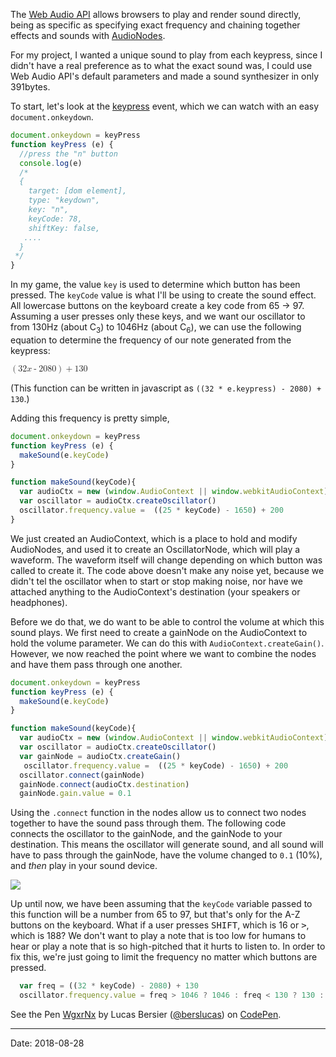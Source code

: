 The <a href="https://developer.mozilla.org/en-US/docs/Web/API/Web_Audio_API" target="_blank">Web Audio API</a> allows browsers to play and render sound directly, being as specific as specifying exact frequency and chaining together effects and sounds with <a href="https://developer.mozilla.org/en-US/docs/Web/API/AudioNode" target="_blank">AudioNodes</a>.

For my project, I wanted a unique sound to play from each keypress, since I didn't have a real preference as to what the exact sound was, I could use Web Audio API's default parameters and made a sound synthesizer in only 391bytes.

To start, let's look at the <a href="https://developer.mozilla.org/en-US/docs/Web/Events/keypress" target="_blank">keypress</a> event, which we can watch with an easy `document.onkeydown`.

```javascript
document.onkeydown = keyPress
function keyPress (e) {
  //press the "n" button
  console.log(e)
  /*
  {
    target: [dom element],
    type: "keydown",
    key: "n",
    keyCode: 78,
    shiftKey: false,
   ....
  }
 */
}
```

In my game, the value `key` is used to determine which button has been pressed. The `keyCode` value is what I'll be using to create the sound effect. All lowercase buttons on the keyboard create a key code from 65 -> 97. Assuming a user presses only these keys, and we want our oscillator to from 130Hz (about C<sub>3</sub>) to 1046Hz (about C<sub>6</sub>), we can use the following equation to determine the frequency of our note generated from the keypress: 

<math xmlns='http://www.w3.org/1998/Math/MathML'>
 <mrow>
  <mrow>
   <mo>(</mo>
   <mrow>
    <mrow>
     <mn>32</mn>
     <mo>&#8290;</mo>
     <mi>x</mi>
    </mrow>
    <mo>-</mo>
    <mn>2080</mn>
   </mrow>
   <mo>)</mo>
  </mrow>
  <mo>+</mo>
  <mn>130</mn>
 </mrow>
</math>


(This function can be written in javascript as `((32 * e.keypress) - 2080) + 130`.)

Adding this frequency is pretty simple,

```javascript
document.onkeydown = keyPress
function keyPress (e) {
  makeSound(e.keyCode)
}

function makeSound(keyCode){
  var audioCtx = new (window.AudioContext || window.webkitAudioContext)()
  var oscillator = audioCtx.createOscillator()
  oscillator.frequency.value =  ((25 * keyCode) - 1650) + 200
}
```

We just created an AudioContext, which is a place to hold and modify AudioNodes, and used it to create an OscillatorNode, which will play a waveform. The waveform itself will change depending on which button was called to create it. The code above doesn't make any noise yet, because we didn't tel the oscillator when to start or stop making noise, nor have we attached anything to the AudioContext's destination (your speakers or headphones).

Before we do that, we do want to be able to control the volume at which this sound plays. We first need to create a gainNode on the AudioContext to hold the volume parameter. We can do this with `AudioContext.createGain()`. However, we now reached the point where we want to combine the nodes and have them pass through one another. 

```javascript
document.onkeydown = keyPress
function keyPress (e) {
  makeSound(e.keyCode)
}

function makeSound(keyCode){
  var audioCtx = new (window.AudioContext || window.webkitAudioContext)()
  var oscillator = audioCtx.createOscillator()
  var gainNode = audioCtx.createGain()
   oscillator.frequency.value =  ((25 * keyCode) - 1650) + 200
  oscillator.connect(gainNode)
  gainNode.connect(audioCtx.destination)
  gainNode.gain.value = 0.1
```

Using the `.connect` function in the nodes allow us to connect two nodes together to have the sound pass through them. The following code connects the oscillator to the gainNode, and the gainNode to your destination. This means the oscillator will generate sound, and all sound will have to pass through the gainNode, have the volume changed to `0.1` (10%), and *then* play in your sound device.

<img src="https://puu.sh/Bly2M/7f6623f3c6.jpg"/>

Up until now, we have been assuming that the `keyCode` variable passed to this function will be a number from  65 to 97, but that's only for the A-Z buttons on the keyboard. What if a user presses <kbd>SHIFT</kbd>, which is 16 or <kbd>&#x3E;</kbd>, which is 188? We don't want to play a note that is too low for humans to hear or play a note that is so high-pitched that it hurts to listen to. In order to fix this, we're just going to limit the frequency no matter which buttons are pressed.

```javascript
  var freq = ((32 * keyCode) - 2080) + 130
  oscillator.frequency.value = freq > 1046 ? 1046 : freq < 130 ? 130 : freq
```

<p data-height="500" data-theme-id="dark" data-slug-hash="WgxrNx" data-default-tab="js,result" data-user="berslucas" data-pen-title="WgxrNx" class="codepen">See the Pen <a href="https://codepen.io/berslucas/pen/WgxrNx/">WgxrNx</a> by Lucas Bersier (<a href="https://codepen.io/berslucas">@berslucas</a>) on <a href="https://codepen.io">CodePen</a>.</p>
<script async src="https://static.codepen.io/assets/embed/ei.js"></script>

----

Date: 2018-08-28